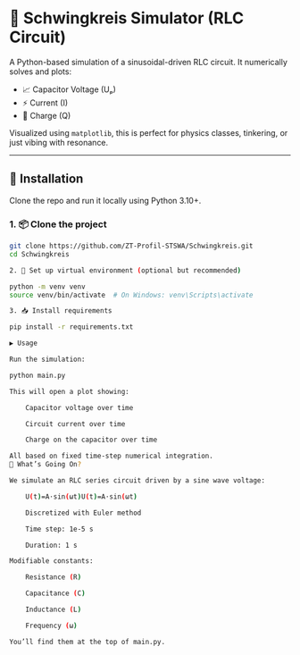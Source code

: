 # 🔁 Schwingkreis Simulator (RLC Circuit)

A Python-based simulation of a sinusoidal-driven RLC circuit. It numerically solves and plots:

- 📈 Capacitor Voltage (Uₚ)
- ⚡ Current (I)
- 💾 Charge (Q)

Visualized using `matplotlib`, this is perfect for physics classes, tinkering, or just vibing with resonance.

---

## 🚀 Installation

Clone the repo and run it locally using Python 3.10+.

### 1. 📦 Clone the project

```bash
git clone https://github.com/ZT-Profil-STSWA/Schwingkreis.git
cd Schwingkreis

2. 🐍 Set up virtual environment (optional but recommended)

python -m venv venv
source venv/bin/activate  # On Windows: venv\Scripts\activate

3. 📥 Install requirements

pip install -r requirements.txt

▶️ Usage

Run the simulation:

python main.py

This will open a plot showing:

    Capacitor voltage over time

    Circuit current over time

    Charge on the capacitor over time

All based on fixed time-step numerical integration.
🧪 What’s Going On?

We simulate an RLC series circuit driven by a sine wave voltage:

    U(t)=A⋅sin⁡(ωt)U(t)=A⋅sin(ωt)

    Discretized with Euler method

    Time step: 1e-5 s

    Duration: 1 s

Modifiable constants:

    Resistance (R)

    Capacitance (C)

    Inductance (L)

    Frequency (ω)

You’ll find them at the top of main.py.
